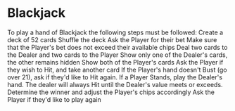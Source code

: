 # Blackjack
To play a hand of Blackjack the following steps must be followed:  Create a deck of 52 cards Shuffle the deck Ask the Player for their bet Make sure that the Player's bet does not exceed their available chips Deal two cards to the Dealer and two cards to the Player Show only one of the Dealer's cards, the other remains hidden Show both of the Player's cards Ask the Player if they wish to Hit, and take another card If the Player's hand doesn't Bust (go over 21), ask if they'd like to Hit again. If a Player Stands, play the Dealer's hand. The dealer will always Hit until the Dealer's value meets or exceeds. Determine the winner and adjust the Player's chips accordingly Ask the Player if they'd like to play again
